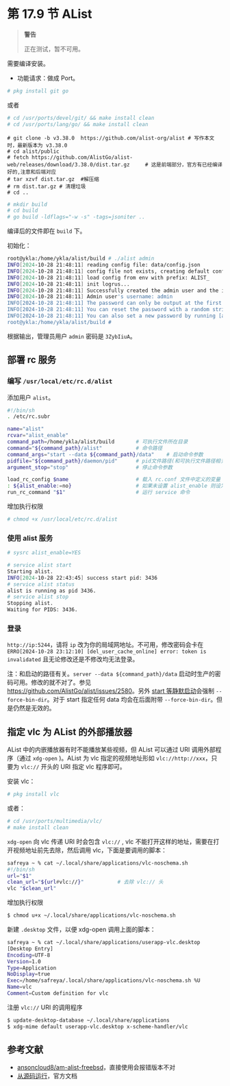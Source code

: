 # 第 17.9 节 AList

>**警告**
>
>正在测试，暂不可用。

需要编译安装。

- 功能请求：做成 Port。


```sh
# pkg install git go
```

或者

```sh
# cd /usr/ports/devel/git/ && make install clean
# cd /usr/ports/lang/go/ && make install clean
```

```
# git clone -b v3.38.0  https://github.com/alist-org/alist # 写作本文时，最新版本为 v3.38.0
# cd alist/public
# fetch https://github.com/AlistGo/alist-web/releases/download/3.38.0/dist.tar.gz     # 这是前端部分，官方有已经编译好的,注意和后端对应
# tar xzvf dist.tar.gz  #解压缩
# rm dist.tar.gz # 清理垃圾
# cd ..
```



```bash
# mkdir build
# cd build
# go build -ldflags="-w -s" -tags=jsoniter ..
```

编译后的文件即在 `build` 下。

初始化：

```sh
root@ykla:/home/ykla/alist/build # ./alist admin
INFO[2024-10-28 21:48:11] reading config file: data/config.json        
INFO[2024-10-28 21:48:11] config file not exists, creating default config file 
INFO[2024-10-28 21:48:11] load config from env with prefix: ALIST_     
INFO[2024-10-28 21:48:11] init logrus...                               
INFO[2024-10-28 21:48:11] Successfully created the admin user and the initial password is: 3ZybIiuA # 这里就是密码！
INFO[2024-10-28 21:48:11] Admin user's username: admin                 
INFO[2024-10-28 21:48:11] The password can only be output at the first startup, and then stored as a hash value, which cannot be reversed 
INFO[2024-10-28 21:48:11] You can reset the password with a random string by running [alist admin random] 
INFO[2024-10-28 21:48:11] You can also set a new password by running [alist admin set NEW_PASSWORD] 
root@ykla:/home/ykla/alist/build # 
```

根据输出，管理员用户 `admin` 密码是 `3ZybIiuA`。

## 部署 rc 服务

### 编写 `/usr/local/etc/rc.d/alist`


添加用户 `alist`。

```sh
#!/bin/sh
. /etc/rc.subr

name="alist"
rcvar="alist_enable"
command_path=/home/ykla/alist/build       # 可执行文件所在目录
command="${command_path}/alist"           # 命令路径
command_args="start --data ${command_path}/data"    # 启动命令参数
pidfile="${command_path}/daemon/pid"      # pid文件路径(和可执行文件路径相关)
argument_stop="stop"                      # 停止命令参数

load_rc_config $name                      # 载入 rc.conf 文件中定义的变量
: ${alist_enable:=no}                     # 如果未设置 alist_enable 则设为 no
run_rc_command "$1"                       # 运行 service 命令
```

增加执行权限

```sh
# chmod +x /usr/local/etc/rc.d/alist
```

### 使用 alist 服务

```sh
# sysrc alist_enable=YES
```
```sh
# service alist start
Starting alist.
INFO[2024-10-28 22:43:45] success start pid: 3436                      
# service alist status
alist is running as pid 3436.
# service alist stop
Stopping alist.
Waiting for PIDS: 3436.
```

### 登录


`http://ip:5244`，请将 `ip` 改为你的局域网地址。不可用，修改密码会卡在 `ERRO[2024-10-28 23:12:10] [del_user_cache_online] error: token is invalidated` 且无论修改还是不修改均无法登录。

注：和启动的路径有关。`server --data ${command_path}/data` 启动时生产的密码可用。修改的就不对了。参见 <https://github.com/AlistGo/alist/issues/2580>。另外 [start 等静默启动](https://alist.nn.ci/zh/guide/install/manual.html#%E5%AE%88%E6%8A%A4%E8%BF%9B%E7%A8%8B)会强制 `--force-bin-dir`。对于 start 指定任何 data 均会在后面附带  `--force-bin-dir`。但是仍然是无效的。

## 指定 vlc 为 AList 的外部播放器

AList 中的内嵌播放器有时不能播放某些视频，但 AList 可以通过 URI 调用外部程序（通过 `xdg-open` )。AList 为 vlc 指定的视频地址形如 `vlc://http://xxx`，只要为 `vlc://` 开头的 URI 指定 vlc 程序即可。

安装 vlc：

```sh
# pkg install vlc
```

或者：

```sh
# cd /usr/ports/multimedia/vlc/ 
# make install clean
```

`xdg-open` 向 vlc 传递 URI 时会包含 `vlc://` , vlc 不能打开这样的地址，需要在打开视频地址前先去除，然后调用 vlc，下面是要调用的脚本：

```sh
safreya ~ % cat ~/.local/share/applications/vlc-noschema.sh
#!/bin/sh
url="$1"
clean_url="${url#vlc://}"           # 去除 vlc:// 头
vlc "$clean_url"
```

增加执行权限

```sh
$ chmod u+x ~/.local/share/applications/vlc-noschema.sh
```

新建 `.desktop` 文件，以便 xdg-open 调用上面的脚本：

```sh
safreya ~ % cat ~/.local/share/applications/userapp-vlc.desktop
[Desktop Entry]
Encoding=UTF-8
Version=1.0
Type=Application
NoDisplay=true
Exec=/home/safreya/.local/share/applications/vlc-noschema.sh %U
Name=vlc
Comment=Custom definition for vlc
```

注册 `vlc://` URI 的调用程序

```sh
$ update-desktop-database ~/.local/share/applications
$ xdg-mime default userapp-vlc.desktop x-scheme-handler/vlc
```

## 参考文献

- [ansoncloud8/am-alist-freebsd](https://github.com/ansoncloud8/am-alist-freebsd/blob/main/.github/workflows/build.yml)，直接使用会报错版本不对
- [从源码运行](https://alist.nn.ci/zh/guide/install/source.html)，官方文档
